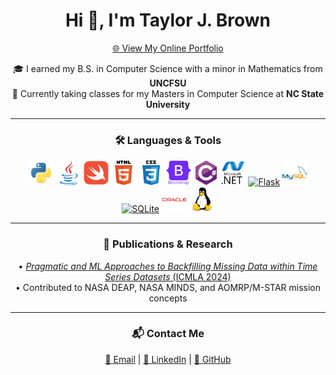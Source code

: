<h1 align="center">Hi 👋, I'm Taylor J. Brown</h1>

<p align="center">
  <a href="https://taylorbrown96.github.io/Portfolio/" target="_blank">
    🌐 View My Online Portfolio
  </a>
</p>

<p align="center">
  🎓 I earned my B.S. in Computer Science with a minor in Mathematics from <strong>UNCFSU</strong><br>
  🎉 Currently taking classes for my Masters in Computer Science at <strong>NC State University</strong>
</p>

---

<h3 align="center">🛠️ Languages & Tools</h3>

<p align="center">
  <a href="https://www.python.org" target="_blank"><img src="https://raw.githubusercontent.com/devicons/devicon/master/icons/python/python-original.svg" alt="Python" width="40" height="40"/></a>
  <a href="https://www.java.com" target="_blank"><img src="https://raw.githubusercontent.com/devicons/devicon/master/icons/java/java-original.svg" alt="Java" width="40" height="40"/></a>
  <a href="https://developer.apple.com/swift/" target="_blank"><img src="https://raw.githubusercontent.com/devicons/devicon/master/icons/swift/swift-original.svg" alt="Swift" width="40" height="40"/></a>
  <a href="https://www.w3.org/html/" target="_blank"><img src="https://raw.githubusercontent.com/devicons/devicon/master/icons/html5/html5-original-wordmark.svg" alt="HTML5" width="40" height="40"/></a>
  <a href="https://www.w3schools.com/css/" target="_blank"><img src="https://raw.githubusercontent.com/devicons/devicon/master/icons/css3/css3-original-wordmark.svg" alt="CSS3" width="40" height="40"/></a>
  <a href="https://getbootstrap.com" target="_blank"><img src="https://raw.githubusercontent.com/devicons/devicon/master/icons/bootstrap/bootstrap-plain-wordmark.svg" alt="Bootstrap" width="40" height="40"/></a>
  <a href="https://www.w3schools.com/cs/" target="_blank"><img src="https://raw.githubusercontent.com/devicons/devicon/master/icons/csharp/csharp-original.svg" alt="C#" width="40" height="40"/></a>
  <a href="https://dotnet.microsoft.com/" target="_blank"><img src="https://raw.githubusercontent.com/devicons/devicon/master/icons/dot-net/dot-net-original-wordmark.svg" alt=".NET" width="40" height="40"/></a>
  <a href="https://flask.palletsprojects.com/" target="_blank"><img src="https://cdn.simpleicons.org/flask/000000" alt="Flask" width="40" height="40"/></a>
  <a href="https://www.mysql.com/" target="_blank"><img src="https://raw.githubusercontent.com/devicons/devicon/master/icons/mysql/mysql-original-wordmark.svg" alt="MySQL" width="40" height="40"/></a>
  <a href="https://www.sqlite.org/" target="_blank"><img src="https://www.vectorlogo.zone/logos/sqlite/sqlite-icon.svg" alt="SQLite" width="40" height="40"/></a>
  <a href="https://www.oracle.com/" target="_blank"><img src="https://raw.githubusercontent.com/devicons/devicon/master/icons/oracle/oracle-original.svg" alt="Oracle" width="40" height="40"/></a>
  <a href="https://www.linux.org/" target="_blank"><img src="https://raw.githubusercontent.com/devicons/devicon/master/icons/linux/linux-original.svg" alt="Linux" width="40" height="40"/></a>
</p>

---

<h3 align="center">📄 Publications & Research</h3>

<p align="center">
  • <a href="https://ieeexplore.ieee.org/document/10903294?signout=success"><em>Pragmatic and ML Approaches to Backfilling Missing Data within Time Series Datasets</em> (ICMLA 2024)</a><br>
  • Contributed to NASA DEAP, NASA MINDS, and AOMRP/M-STAR mission concepts
</p>

---

<h3 align="center">📬 Contact Me</h3>

<p align="center">
  <a href="mailto:taylor.j.brown1996@gmail.com">📧 Email</a> |
  <a href="https://www.linkedin.com/in/browntaylorj/">🔗 LinkedIn</a> |
  <a href="https://github.com/taylorbrown96">🐙 GitHub</a>
</p>
